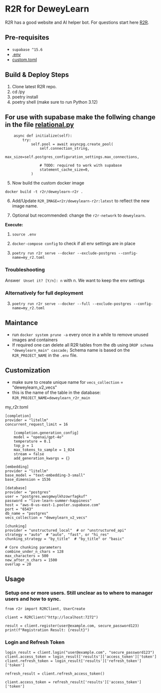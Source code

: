 # R2R for DeweyLearn
R2R has a good website and AI helper bot. For questions start here [R2R](https://r2r-docs.sciphi.ai/documentation/installation/light/local-system#postgres-pgvector).


## Pre-requisites
- `supabase ^15.6`
- [.env](py/.env)
- [custom.toml](py/my_r2r.toml)

## Build & Deploy Steps

1. Clone latest R2R repo.
2. cd /py
3. poetry install
4. poetry shell (make sure to run Python 3.12)

## For use with supabase make the follwing change in the file [relational.py](py/r2r/database/relational.py)
```
    async def initialize(self):
        try:
            self.pool = await asyncpg.create_pool(
                self.connection_string,
                max_size=self.postgres_configuration_settings.max_connections,

                # TODO: required to work with supabase
                statement_cache_size=0,
            )
```

5. Now build the custom docker image
```
docker build -t r2r/deweylearn-r2r .
```

6. Add/Update `R2R_IMAGE=r2r/deweylearn-r2r:latest` to reflect the new image name.

7. Optional but recommended: change the `r2r-network` to `deweylearn`.


**Execute:**
1. `source .env`
2. `docker-compose config` to check if all env settings are in place
   
3. `poetry run r2r serve --docker --exclude-postgres --config-name=my_r2.toml`

### Troubleshooting
Answer ` Unset it? [Y/n]: n` with n. We want to keep the env settings

### Alternatively for full deployment
3. `poetry run r2r serve --docker --full --exclude-postgres --config-name=my_r2.toml`

## Maintance
- run `docker system prune -a` every once in a while to remove unused images and containers
- If required one can delete all R2R tables from the db using `DROP schema "deweylearn_main" cascade;` Schema name is based on the `R2R_PROJECT_NAME` in the `.env` file.


## Customization
- make sure to create unique name for `vecs_collection` = "deweylearn_v2_vecs"
- this is the name of the table in the database: `R2R_PROJECT_NAME=deweylearn_r2r_main`

my_r2r.toml
```
[completion]
provider = "litellm"
concurrent_request_limit = 16

    [completion.generation_config]
    model = "openai/gpt-4o"
    temperature = 0.1
    top_p = 1
    max_tokens_to_sample = 1_024
    stream = false
    add_generation_kwargs = {}

[embedding]
provider = "litellm"
base_model = "text-embedding-3-small"
base_dimension = 1536

[database]
provider = "postgres"
user = "postgres.wwsgmwylkhzowrfagkuf"
password = "live-learn-summer-happiness"
host = "aws-0-us-east-1.pooler.supabase.com"
port = "6543"
db_name = "postgres"
vecs_collection = "deweylearn_v2_vecs"

[chunking]
provider = "unstructured_local"  # or "unstructured_api"
strategy = "auto"  # "auto", "fast", or "hi_res"
chunking_strategy = "by_title"  # "by_title" or "basic"

# Core chunking parameters
combine_under_n_chars = 128
max_characters = 500
new_after_n_chars = 1500
overlap = 20
```

## Usage

### Setup one or more users. Still unclear as to where to manager users and how to sync.

```
from r2r import R2RClient, UserCreate

client = R2RClient("http://localhost:7272")

result = client.register(user@example.com, secure_password123)
print(f"Registration Result: {result}")
```

### Login and Refresh Token
```
login_result = client.login("user@example.com", "secure_password123")
client.access_token = login_result['results']['access_token']['token']
client.refresh_token = login_result['results']['refresh_token']['token']

```

```
refresh_result = client.refresh_access_token()

client.access_token = refresh_result['results']['access_token']['token']
```
